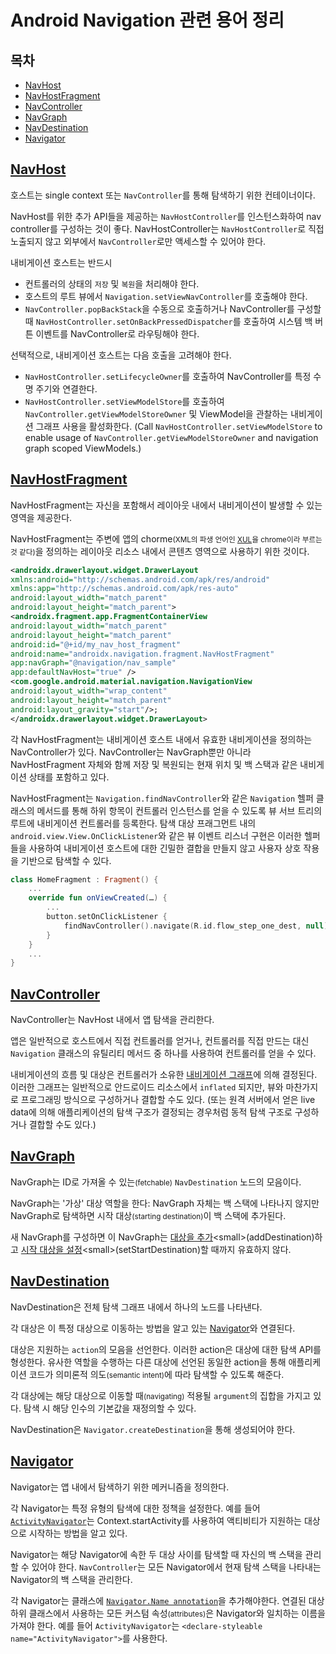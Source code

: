 # Android Navigation 관련 용어 정리

## 목차
- [NavHost](#navhost)
- [NavHostFragment](#navhostfragment)
- [NavController](#navcontroller)
- [NavGraph](#navgraph)
- [NavDestination](#navdestination)
- [Navigator](#navigator)

## [NavHost](https://developer.android.com/reference/androidx/navigation/NavHost)

호스트는 single context 또는 `NavController`를 통해 탐색하기 위한 컨테이너이다.

NavHost를 위한 추가 API들을 제공하는 `NavHostController`를 인스턴스화하여 nav controller를 구성하는 것이 좋다. NavHostController는 `NavHostController`로 직접 노출되지 않고 외부에서 `NavController`로만 액세스할 수 있어야 한다.

내비게이션 호스트는 반드시
- 컨트롤러의 상태의 `저장` 및 `복원`을 처리해야 한다.
- 호스트의 루트 뷰에서 `Navigation.setViewNavController`를 호출해야 한다.
- `NavController.popBackStack`을 수동으로 호출하거나 NavController를 구성할 때 `NavHostController.setOnBackPressedDispatcher`를 호출하여 시스템 백 버튼 이벤트를 NavController로 라우팅해야 한다.

선택적으로, 내비게이션 호스트는 다음 호출을 고려해야 한다.
- `NavHostController.setLifecycleOwner`를 호출하여 NavController를 특정 수명 주기와 연결한다.
- `NavHostController.setViewModelStore`를 호출하여 `NavController.getViewModelStoreOwner` 및 ViewModel을 관찰하는 내비게이션 그래프 사용을 활성화한다. (Call `NavHostController.setViewModelStore` to enable usage of `NavController.getViewModelStoreOwner` and navigation graph scoped ViewModels.)

## [NavHostFragment](https://developer.android.com/reference/androidx/navigation/fragment/NavHostFragment)

NavHostFragment는 자신을 포함해서 레이아웃 내에서 내비게이션이 발생할 수 있는 영역을 제공한다.

NavHostFragment는 주변에 앱의 chorme<small>(XML의 파생 언어인 [XUL](https://en.wikipedia.org/wiki/XUL)을 chrome이라 부르는 것 같다)</small>을 정의하는 레이아웃 리소스 내에서 콘텐츠 영역으로 사용하기 위한 것이다.

```xml
<androidx.drawerlayout.widget.DrawerLayout
xmlns:android="http://schemas.android.com/apk/res/android"
xmlns:app="http://schemas.android.com/apk/res-auto"
android:layout_width="match_parent"
android:layout_height="match_parent">
<androidx.fragment.app.FragmentContainerView
android:layout_width="match_parent"
android:layout_height="match_parent"
android:id="@+id/my_nav_host_fragment"
android:name="androidx.navigation.fragment.NavHostFragment"
app:navGraph="@navigation/nav_sample"
app:defaultNavHost="true" />
<com.google.android.material.navigation.NavigationView
android:layout_width="wrap_content"
android:layout_height="match_parent"
android:layout_gravity="start"/>;
</androidx.drawerlayout.widget.DrawerLayout>
```

각 NavHostFragment는 내비게이션 호스트 내에서 유효한 내비게이션을 정의하는 NavController가 있다. NavController는 NavGraph뿐만 아니라 NavHostFragment 자체와 함께 저장 및 복원되는 현재 위치 및 백 스택과 같은 내비게이션 상태를 포함하고 있다.

NavHostFragment는 `Navigation.findNavController`와 같은 `Navigation` 헬퍼 클래스의 메서드를 통해 하위 항목이 컨트롤러 인스턴스를 얻을 수 있도록 뷰 서브 트리의 루트에 내비게이션 컨트롤러를 등록한다. 탐색 대상 프래그먼트 내의 `android.view.View.OnClickListener`와 같은 뷰 이벤트 리스너 구현은 이러한 헬퍼들을 사용하여 내비게이션 호스트에 대한 긴밀한 결합을 만들지 않고 사용자 상호 작용을 기반으로 탐색할 수 있다.

```kotlin
class HomeFragment : Fragment() {
    ...
    override fun onViewCreated(…) {
        ...
        button.setOnClickListener {
            findNavController().navigate(R.id.flow_step_one_dest, null)
        }
    }
    ...
}
```

## [NavController](https://developer.android.com/reference/androidx/navigation/NavController)

NavController는 NavHost 내에서 앱 탐색을 관리한다.

앱은 일반적으로 호스트에서 직접 컨트롤러를 얻거나, 컨트롤러를 직접 만드는 대신 `Navigation` 클래스의 유틸리티 메서드 중 하나를 사용하여 컨트롤러를 얻을 수 있다.

내비게이션의 흐름 및 대상은 컨트롤러가 소유한 [내비게이션 그래프](https://developer.android.com/reference/androidx/navigation/NavGraph)에 의해 결정된다. 이러한 그래프는 일반적으로 안드로이드 리소스에서 `inflated` 되지만, 뷰와 마찬가지로 프로그래밍 방식으로 구성하거나 결합할 수도 있다. (또는 원격 서버에서 얻은 live data에 의해 애플리케이션의 탐색 구조가 결정되는 경우처럼 동적 탐색 구조로 구성하거나 결합할 수도 있다.)

## [NavGraph](https://developer.android.com/reference/androidx/navigation/NavGraph)

NavGraph는 ID로 가져올 수 있는<small>(fetchable)</small> `NavDestination` 노드의 모음이다.

NavGraph는 '가상' 대상 역할을 한다: NavGraph 자체는 백 스택에 나타나지 않지만 NavGraph로 탐색하면 시작 대상<small>(starting destination)</small>이 백 스택에 추가된다.

새 NavGraph를 구성하면 이 NavGraph는 [대상을 추가](https://developer.android.com/reference/androidx/navigation/NavGraph#addDestination(androidx.navigation.NavDestination))<small>(addDestination)</small>하고 [시작 대상을 설정](https://developer.android.com/reference/androidx/navigation/NavGraph#setStartDestination(kotlin.Int))<small>(setStartDestination)</small>할 때까지 유효하지 않다.

## [NavDestination](https://developer.android.com/reference/androidx/navigation/NavDestination)

NavDestination은 전체 탐색 그래프 내에서 하나의 노드를 나타낸다.

각 대상은 이 특정 대상으로 이동하는 방법을 알고 있는 [Navigator](https://developer.android.com/reference/androidx/navigation/Navigator)와 연결된다.

대상은 지원하는 `action`의 모음을 선언한다. 이러한 action은 대상에 대한 탐색 API를 형성한다. 유사한 역할을 수행하는 다른 대상에 선언된 동일한 action을 통해 애플리케이션 코드가 의미론적 의도<small>(semantic intent)</small>에 따라 탐색할 수 있도록 해준다.

각 대상에는 해당 대상으로 이동할 때<small>(navigating)</small> 적용될 `argument`의 집합을 가지고 있다. 탐색 시 해당 인수의 기본값을 재정의할 수 있다.

NavDestination은 `Navigator.createDestination`을 통해 생성되어야 한다.

## [Navigator](https://developer.android.com/reference/androidx/navigation/Navigator)

Navigator는 앱 내에서 탐색하기 위한 메커니즘을 정의한다.

각 Navigator는 특정 유형의 탐색에 대한 정책을 설정한다. 예를 들어 [`ActivityNavigator`](https://developer.android.com/reference/androidx/navigation/ActivityNavigator)는 Context.startActivity를 사용하여 액티비티가 지원하는 대상으로 시작하는 방법을 알고 있다.

Navigator는 해당 Navigator에 속한 두 대상 사이를 탐색할 때 자신의 백 스택을 관리할 수 있어야 한다. `NavController`는 모든 Navigator에서 현재 탐색 스택을 나타내는 Navigator의 백 스택을 관리한다.

각 Navigator는 클래스에 [`Navigator.Name annotation`](https://developer.android.com/reference/androidx/navigation/Navigator.Name)을 추가해야한다. 연결된 대상 하위 클래스에서 사용하는 모든 커스텀 속성<small>(attributes)</small>은 Navigator와 일치하는 이름을 가져야 한다. 예를 들어 `ActivityNavigator`는 `<declare-styleable name="ActivityNavigator">`를 사용한다.